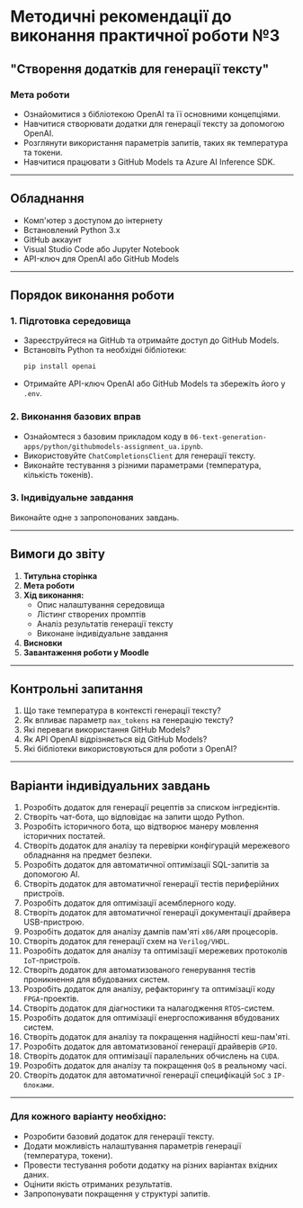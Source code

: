 # Методичні рекомендації до виконання практичної роботи №3

## "Створення додатків для генерації тексту"

### Мета роботи
- Ознайомитися з бібліотекою OpenAI та її основними концепціями.
- Навчитися створювати додатки для генерації тексту за допомогою OpenAI.
- Розглянути використання параметрів запитів, таких як температура та токени.
- Навчитися працювати з GitHub Models та Azure AI Inference SDK.

---

## Обладнання
- Комп'ютер з доступом до інтернету
- Встановлений Python 3.x
- GitHub аккаунт
- Visual Studio Code або Jupyter Notebook
- API-ключ для OpenAI або GitHub Models

---

## Порядок виконання роботи

### 1. Підготовка середовища
- Зареєструйтеся на GitHub та отримайте доступ до GitHub Models.
- Встановіть Python та необхідні бібліотеки:
  ```sh
  pip install openai
  ```
- Отримайте API-ключ OpenAI або GitHub Models та збережіть його у `.env`.

### 2. Виконання базових вправ
- Ознайомтеся з базовим прикладом коду в `06-text-generation-apps/python/githubmodels-assignment_ua.ipynb`.
- Використовуйте `ChatCompletionsClient` для генерації тексту.
- Виконайте тестування з різними параметрами (температура, кількість токенів).

### 3. Індивідуальне завдання
Виконайте одне з запропонованих завдань.

---

## Вимоги до звіту
1. **Титульна сторінка**
2. **Мета роботи**
3. **Хід виконання:**
   - Опис налаштування середовища
   - Лістинг створених промптів
   - Аналіз результатів генерації тексту
   - Виконане індивідуальне завдання
4. **Висновки**
5. **Завантаження роботи у Moodle**

---

## Контрольні запитання
1. Що таке температура в контексті генерації тексту?
2. Як впливає параметр `max_tokens` на генерацію тексту?
3. Які переваги використання GitHub Models?
4. Як API OpenAI відрізняється від GitHub Models?
5. Які бібліотеки використовуються для роботи з OpenAI?

---

## Варіанти індивідуальних завдань

1. Розробіть додаток для генерації рецептів за списком інгредієнтів.
2. Створіть чат-бота, що відповідає на запити щодо Python.
3. Розробіть історичного бота, що відтворює манеру мовлення історичних постатей.
4. Створіть додаток для аналізу та перевірки конфігурацій мережевого обладнання на предмет безпеки.
5. Розробіть додаток для автоматичної оптимізації SQL-запитів за допомогою AI.
6. Створіть додаток для автоматичної генерації тестів периферійних пристроїв.
7. Розробіть додаток для оптимізації асемблерного коду.
8. Створіть додаток для автоматичної генерації документації драйвера USB-пристрою.
9. Розробіть додаток для аналізу дампів пам'яті `x86/ARM` процесорів.
10. Створіть додаток для генерації схем на `Verilog/VHDL`.
11. Розробіть додаток для аналізу та оптимізації мережевих протоколів `IoT`-пристроїв.
12. Створіть додаток для автоматизованого генерування тестів проникнення для вбудованих систем.
13. Розробіть додаток для аналізу, рефакторингу та оптимізації коду `FPGA`-проектів.
14. Створіть додаток для діагностики та налагодження `RTOS`-систем.
15. Розробіть додаток для оптимізації енергоспоживання вбудованих систем.
16. Створіть додаток для аналізу та покращення надійності кеш-пам'яті.
17. Розробіть додаток для автоматизованої генерації драйверів `GPIO`.
18. Створіть додаток для оптимізації паралельних обчислень на `CUDA`.
19. Розробіть додаток для аналізу та покращення `QoS` в реальному часі.
20. Створіть додаток для автоматичної генерації специфікацій `SoC` з `IP-блоками`.

---

### Для кожного варіанту необхідно:
- Розробити базовий додаток для генерації тексту.
- Додати можливість налаштування параметрів генерації (температура, токени).
- Провести тестування роботи додатку на різних варіантах вхідних даних.
- Оцінити якість отриманих результатів.
- Запропонувати покращення у структурі запитів.